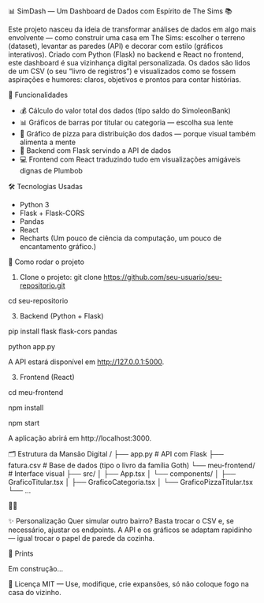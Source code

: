 📊 SimDash — Um Dashboard de Dados com Espírito de The Sims 📚

Este projeto nasceu da ideia de transformar análises de dados em algo mais envolvente — como construir uma casa em The Sims: escolher o terreno (dataset), levantar as paredes (API) e decorar com estilo (gráficos interativos). Criado com Python (Flask) no backend e React no frontend, este dashboard é sua vizinhança digital personalizada.
Os dados são lidos de um CSV (o seu “livro de registros”) e visualizados como se fossem aspirações e humores: claros, objetivos e prontos para contar histórias.

🎯 Funcionalidades
- 💰 Cálculo do valor total dos dados (tipo saldo do SimoleonBank)
- 📊 Gráficos de barras por titular ou categoria — escolha sua lente
- 🧁 Gráfico de pizza para distribuição dos dados — porque visual também alimenta a mente
- 🔧 Backend com Flask servindo a API de dados
- 💻 Frontend com React traduzindo tudo em visualizações amigáveis dignas de Plumbob

🛠️ Tecnologias Usadas
- Python 3
- Flask + Flask-CORS
- Pandas
- React
- Recharts
(Um pouco de ciência da computação, um pouco de encantamento gráfico.)

🚀 Como rodar o projeto

1. Clone o projeto:
git clone https://github.com/seu-usuario/seu-repositorio.git

cd seu-repositorio

3. Backend (Python + Flask)
   
pip install flask flask-cors pandas

python app.py


A API estará disponível em http://127.0.0.1:5000.

3. Frontend (React)
   
cd meu-frontend

npm install

npm start


A aplicação abrirá em http://localhost:3000.

🗂️ Estrutura da Mansão Digital
/
├── app.py                # API com Flask
├── fatura.csv            # Base de dados (tipo o livro da família Goth)
└── meu-frontend/         # Interface visual
    ├── src/
    │   ├── App.tsx
    │   └── components/
    │       ├── GraficoTitular.tsx
    │       ├── GraficoCategoria.tsx
    │       └── GraficoPizzaTitular.tsx
    └── ...



✨ Personalização
Quer simular outro bairro? Basta trocar o CSV e, se necessário, ajustar os endpoints. A API e os gráficos se adaptam rapidinho — igual trocar o papel de parede da cozinha.

📸 Prints

Em construção...

📜 Licença
MIT — Use, modifique, crie expansões, só não coloque fogo na casa do vizinho.
